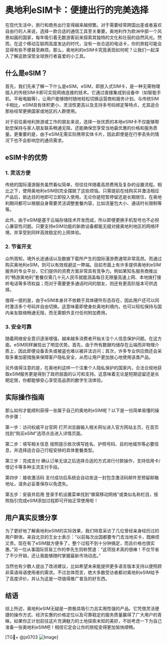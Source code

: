 # 奥地利eSIM卡：便捷出行的完美选择

在现代生活中，旅行和商务出行变得越来越频繁。对于需要经常跨国出差或者喜欢自由行的人来说，选择一款合适的通信工具至关重要。奥地利作为欧洲中部一个风景如画的国家，每年吸引着无数游客前来探索其独特的文化和壮丽的自然风光。然而，在这个移动互联网高度发达的时代，没有一张合适的电话卡，你的旅程可能会显得有些不便甚至麻烦。那么，奥地利的eSIM卡究竟表现如何呢？让我们一起深入了解这款深受全球旅行者喜爱的小工具。

## 什么是eSIM？

首先，我们先来了解一下什么是eSIM。eSIM，即嵌入式SIM卡，是一种无需物理插入的传统SIM卡即可实现网络连接的技术。它通过直接集成到设备中（如智能手机、平板电脑等），让用户能够随时随地轻松切换运营商和服务计划。与传统SIM卡相比，eSIM具有体积更小、灵活性更高以及支持多号码绑定等特点，尤其适合那些经常更换国家或地区的人群使用。

对于前往奥地利旅游或工作的朋友来说，选择一张优质的本地eSIM卡不仅能够帮助您保持与家人朋友联系畅通无阻，还能确保您享受当地最优惠的价格和服务质量。更重要的是，由于eSIM无需实际携带实体卡片，因此即使是在行李丢失的情况下也不会影响您的通讯需求。

## eSIM卡的优势

### 1. 灵活方便

传统的国际漫游服务虽然看似简单，但往往伴随着高昂费用及复杂的设置流程。相比之下，使用奥地利eSIM则完全摆脱了这些烦恼。只需提前在线购买并激活相应产品后，抵达目的地即可立即投入使用。无论你是短暂停留还是长期居住，在奥地利期间都可以根据自身需要灵活调整套餐内容，比如流量包大小、通话时长限制等等。

此外，由于eSIM是基于云端存储技术开发而成，所以即便更换手机型号也不必担心兼容性问题。只要支持eSIM功能的新款设备都能无缝对接奥地利地区的网络环境，并享受到同样高效稳定的上网体验。

### 2. 节省开支

众所周知，境外长途通话以及数据下载所产生的国际漫游费通常非常高昂。而通过购买奥地利eSIM，则可以有效规避这一弊端。目前市面上有许多提供奥地利eSIM服务的专业平台，它们提供的资费方案非常具有竞争力。例如某知名服务商推出的“畅游奥地利”套餐仅需几十元人民币就能涵盖每日无限量高速上网、本地拨打接听电话等多项权益；而对于需要更多通话时间的朋友，则还有更高阶版本可供选择。

值得一提的是，由于eSIM本身并不依赖于具体硬件形态存在，因此用户还可以同时激活多个号码并自由切换。这意味着即使身处奥地利境内，也可以轻松保持与国内亲友联络畅通无阻，而无需额外支付任何附加费用。

### 3. 安全可靠

随着网络安全意识逐渐增强，越来越多消费者开始关注个人信息保护问题。在这方面，eSIM同样展现出了明显优势。首先，由于所有数据均储存在云端而非物理介质上，因此即便设备丢失或被盗也难以被非法访问；其次，许多专业供应商还会采取多重加密措施来保障客户隐私安全，从而让用户更加放心地使用该类产品。

另外值得注意的是，在奥地利这样一个注重个人隐私保护的国家内，合法合规地获取eSIM服务更是得到了政府层面的认可和支持。这意味着无论是短期逗留还是长期定居，你都能够安心享受高品质的数字生活体验。

## 实际操作指南

那么如何才能顺利获得一张属于自己的奥地利eSIM呢？以下是一份简单易懂的操作步骤：

第一步：访问权威平台官网
打开浏览器输入相关网址进入官方网站主页，在首页找到“购买eSIM”选项点击进入详情页面。

第二步：填写相关信息
按照提示依次填写姓名、护照号码、目的地城市等必要信息，并选择适合自己行程安排的具体套餐类型。

第三步：完成支付
确认订单无误之后选择合适的方式进行付款操作，支持信用卡/借记卡等多种主流支付手段。

第四步：接收激活码
支付成功后系统会自动发送一封包含激活码邮件至预留邮箱地址，请务必妥善保存以免遗失。

第五步：安装并启用
登录手机设置菜单找到“蜂窝移动网络”或类似名称栏目，按照指引完成eSIM添加过程即可开始正常使用啦！

## 用户真实反馈分享

为了更好地了解奥地利eSIM的实际效果，我们特意采访了几位曾经亲身经历过的用户群体。来自北京的王女士表示：“以前每次出国都要专门去当地买卡，既麻烦又贵。现在有了eSIM就方便多了，整个过程不到十分钟搞定，而且价格也很实惠。”另一位从事国际贸易工作的李先生则称赞道：“这项技术真的很棒！不仅节省了不少开销，还让我能够随时掌握最新市场动态。”

当然也有少数人提出了改进建议，比如希望未来能提供更多语言版本支持以便照顾非英语母语使用者的需求。不过总体而言，绝大多数受访者都对奥地利eSIM给予了高度评价，并认为这是一项值得推广普及的好东西。

## 结语

综上所述，奥地利eSIM无疑是一款极具吸引力且实用性强的产品。它凭借灵活便捷的操作方式、经济实惠的价格定位以及可靠稳定的服务质量赢得了广大用户的青睐。如果你正计划前往这片充满魅力的土地探索未知的美好，不妨考虑一下为自己准备一张奥地利eSIM吧！相信它定会让你的旅程变得更加愉快顺畅。

[TG💪+ @jx0703 ![Image](https://github.com/user-attachments/assets/dbca1d08-cadb-493c-b0ec-ad6f7a83f270)]